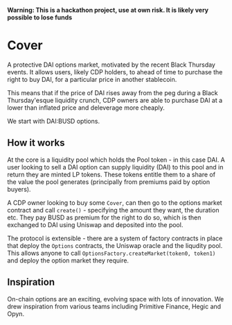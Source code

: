 __Warning: This is a hackathon project, use at own risk. It is likely very possible to lose funds__

# Cover
A protective DAI options market, motivated by the recent Black Thursday events. It allows users, likely CDP holders, to ahead of time to purchase the right to buy DAI, for a particular price in another stablecoin. 

This means that if the price of DAI rises away from the peg during a Black Thursday'esque liquidity crunch, CDP owners are able to purchase DAI at a lower than inflated price and deleverage more cheaply. 

We start with DAI:BUSD options.

## How it works
At the core is a liquidity pool which holds the Pool token - in this case DAI. A user looking to sell a DAI option can supply liquidity (DAI) to this pool and in return they are minted LP tokens. These tokens entitle them to a share of the value the pool generates (principally from premiums paid by option buyers). 

A CDP owner looking to buy some `Cover`, can then go to the options market contract and call `create()` - specifying the amount they want, the duration etc. They pay BUSD as premium for the right to do so, which is then exchanged to DAI using Uniswap and deposited into the pool. 

The protocol is extensible - there are a system of factory contracts in place that deploy the `Options` contracts, the Uniswap oracle and the liqudity pool. This allows anyone to call `OptionsFactory.createMarket(token0, token1)` and deploy the option market they require.

## Inspiration
On-chain options are an exciting, evolving space with lots of innovation. We drew inspiration from various teams including Primitive Finance, Hegic and Opyn. 


